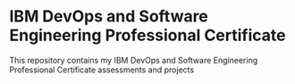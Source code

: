 # IBM DevOps and Software Engineering Professional Certificate
This repository contains my IBM DevOps and Software Engineering Professional Certificate assessments and projects

